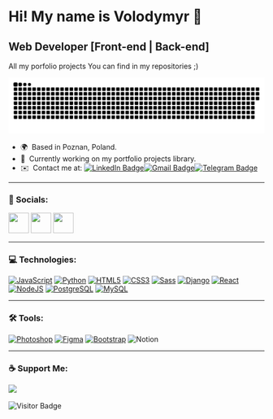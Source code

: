 Hi! My name is Volodymyr 👋
=========================================================================================================

Web Developer \[Front-end | Back-end\]
--------------------------------------

All my porfolio projects You can find in my repositories ;)

<p align="center">
 <img width="600" src="assets/github-snake.svg" alt="Snake"/>
</p>

* 🌍  Based in Poznan, Poland.
* 🤝  Currently working on my portfolio projects library.
* ✉️  Contact me at: [![LinkedIn Badge](https://img.shields.io/badge/-LinkedIn-blue?style=flat&logo=LinkedIn&logoColor=white)](https://www.linkedin.com/in/volodymyr-filon)[![Gmail Badge](https://img.shields.io/badge/-Gmail-red?style=flat&logo=Gmail&logoColor=white)](mailto:volodymyrfilon1312@gmail.com)[![Telegram Badge](https://img.shields.io/badge/-volodymyrfilon-blue?style=flat&logo=Telegram&logoColor=white)](https://t.me/wlodeeek1312)


---
### 🤝 Socials:
<p align="left"> <a href="https://discord.com/users/BALDEJ#440" target="_blank" rel="noreferrer"><img src="https://raw.githubusercontent.com/danielcranney/readme-generator/main/public/icons/socials/discord.svg" width=40" height=40" /></a> <a href="https://www.github.com/volodymyrfilon" target="_blank" rel="noreferrer"><img src="https://raw.githubusercontent.com/danielcranney/readme-generator/main/public/icons/socials/github.svg" width=40" height=40" /></a> <a href="https://www.linkedin.com/in/volodymyr-filon" target="_blank" rel="noreferrer"><img src="https://raw.githubusercontent.com/danielcranney/readme-generator/main/public/icons/socials/linkedin.svg" width=40" height=40" /></a></p>


---
### 💻 Technologies:
<p align="left">
<a href="https://developer.mozilla.org/en-US/docs/Web/JavaScript" target="_blank" rel="noreferrer"><img src="https://raw.githubusercontent.com/danielcranney/readme-generator/main/public/icons/skills/javascript-colored.svg" width=40" height=40" alt="JavaScript" /></a>
<a href="https://www.python.org/" target="_blank" rel="noreferrer"><img src="https://raw.githubusercontent.com/danielcranney/readme-generator/main/public/icons/skills/python-colored.svg" width=40" height=40" alt="Python" /></a>
<a href="https://developer.mozilla.org/en-US/docs/Glossary/HTML5" target="_blank" rel="noreferrer"><img src="https://raw.githubusercontent.com/danielcranney/readme-generator/main/public/icons/skills/html5-colored.svg" width=40" height=40" alt="HTML5" /></a>
<a href="https://www.w3.org/TR/CSS/#css" target="_blank" rel="noreferrer"><img src="https://raw.githubusercontent.com/danielcranney/readme-generator/main/public/icons/skills/css3-colored.svg" width=40" height=40" alt="CSS3" /></a>
<a href="https://sass-lang.com/" target="_blank" rel="noreferrer"><img src="https://raw.githubusercontent.com/danielcranney/readme-generator/main/public/icons/skills/sass-colored.svg" width=40" height=40" alt="Sass" /></a>
<a href="https://www.djangoproject.com/" target="_blank" rel="noreferrer"><img src="https://raw.githubusercontent.com/danielcranney/readme-generator/main/public/icons/skills/django-colored.svg" width=40" height=40" alt="Django" /></a>
<a href="https://reactjs.org/" target="_blank" rel="noreferrer"><img src="https://raw.githubusercontent.com/danielcranney/readme-generator/main/public/icons/skills/react-colored.svg" width=40" height=40" alt="React" /></a>
<a href="https://nodejs.org/en/" target="_blank" rel="noreferrer"><img src="https://raw.githubusercontent.com/danielcranney/readme-generator/main/public/icons/skills/nodejs-colored.svg" width=40" height=40" alt="NodeJS" /></a>
<a href="https://www.postgresql.org/" target="_blank" rel="noreferrer"><img src="https://raw.githubusercontent.com/danielcranney/readme-generator/main/public/icons/skills/postgresql-colored.svg" width=40" height=40" alt="PostgreSQL" /></a>
<a href="https://www.mysql.com/" target="_blank" rel="noreferrer"><img src="https://raw.githubusercontent.com/danielcranney/readme-generator/main/public/icons/skills/mysql-colored.svg" width=40" height=40" alt="MySQL" /></a>


---
### 🛠 Tools:
<p align="left">
<a href="https://www.adobe.com/uk/products/photoshop.html" target="_blank" rel="noreferrer"><img src="https://raw.githubusercontent.com/danielcranney/readme-generator/main/public/icons/skills/photoshop-colored.svg" width=40" height=40" alt="Photoshop" /></a>
<a href="https://www.figma.com/" target="_blank" rel="noreferrer"><img src="https://raw.githubusercontent.com/danielcranney/readme-generator/main/public/icons/skills/figma-colored.svg" width=40" height=40" alt="Figma" /></a>
<a href="https://getbootstrap.com/" target="_blank" rel="noreferrer"><img src="https://raw.githubusercontent.com/danielcranney/readme-generator/main/public/icons/skills/bootstrap-colored.svg" width=40" height=40" alt="Bootstrap" /></a>
<img src="https://upload.wikimedia.org/wikipedia/commons/e/e9/Notion-logo.svg" title="Notion" alt="Notion" width="40" height="40"/>&nbsp;


---
### ☕ Support Me:

<a href="https://www.buymeacoffee.com/volodymyr26"><img src="https://cdn.buymeacoffee.com/buttons/v2/default-yellow.png" width="200" /></a>


<!-- ---
### 💻 Codewars:
![codewars](https://www.codewars.com/users/VolodymyrFilon/badges/large)

### ⚙️ GitHub badges:
<a href="https://github.com/volodymyrfilon" align="left"><img src="https://github-readme-stats.vercel.app/api/top-langs/?username=volodymyrfilon&langs_count=10&title_color=14b8a6&text_color=ffffff&icon_color=ffffff&bg_color=000000&hide_border=true&locale=en&custom_title=Top%20%Languages" alt="Top Languages" /></a> -->

![Visitor Badge](https://visitor-badge.laobi.icu/badge?page_id=volodymyrfilon)